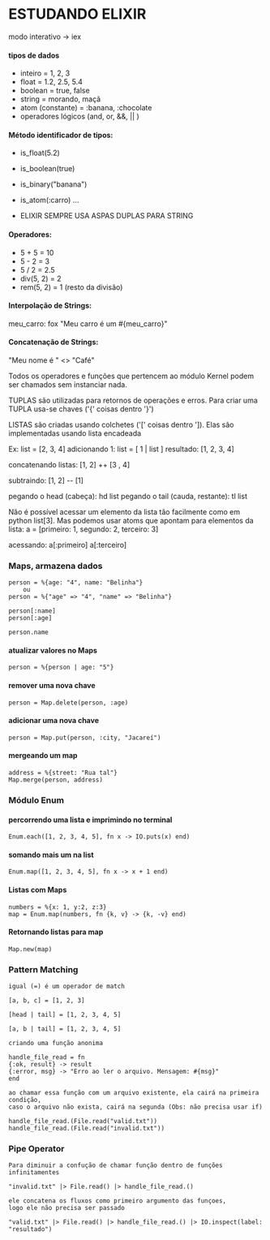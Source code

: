 # ESTUDANDO ELIXIR

modo interativo -> iex

#### tipos de dados 
 - inteiro = 1, 2, 3
 - float = 1.2, 2.5, 5.4
 - boolean = true, false
 - string = morando, maçã
 - atom (constante) = :banana, :chocolate
 - operadores lógicos (and, or, &&, || )

#### Método identificador de tipos:
 - is_float(5.2)
 - is_boolean(true)
 - is_binary("banana")
 - is_atom(:carro) ...

 - ELIXIR SEMPRE USA ASPAS DUPLAS PARA STRING

#### Operadores:
 - 5 + 5 = 10
 - 5 - 2 = 3
 - 5 / 2 = 2.5
 - div(5, 2) = 2
 - rem(5, 2) = 1 (resto da divisão)

#### Interpolação de Strings:
 meu_carro: fox
 "Meu carro é um #{meu_carro}" 

#### Concatenação de Strings:
  "Meu nome é " <> "Café"

Todos os operadores e funções que pertencem ao módulo Kernel podem ser chamados sem instanciar nada. 

TUPLAS são utilizadas para retornos de operações e erros. Para criar uma TUPLA usa-se chaves ('{' coisas dentro '}')

LISTAS são criadas usando colchetes ('[' coisas dentro ']). Elas são implementadas usando lista encadeada

 Ex: list = [2, 3, 4]
       adicionando 1: list = [ 1 | list ]
       resultado: [1, 2, 3, 4]

  concatenando listas:
      [1, 2] ++ [3 , 4]
   
  subtraindo:
      [1, 2] -- [1]
  
  pegando o head (cabeça):
      hd list
  pegando o tail (cauda, restante):
      tl list

Não é possível acessar um elemento da lista tão facilmente como em python list[3]. Mas podemos usar atoms que apontam para elementos da lista:
  a = [primeiro: 1, segundo: 2, terceiro: 3]

  acessando:
    a[:primeiro]
    a[:terceiro]

### Maps, armazena dados
    person = %{age: "4", name: "Belinha"}  
        ou 
    person = %{"age" => "4", "name" => "Belinha"}

    person[:name]
    person[:age]

    person.name

#### atualizar valores no Maps
    person = %{person | age: "5"}

#### remover uma nova chave
    person = Map.delete(person, :age)

#### adicionar uma nova chave
    person = Map.put(person, :city, "Jacareí")

#### mergeando um map
    address = %{street: "Rua tal"}
    Map.merge(person, address)


### Módulo Enum

#### percorrendo uma lista e imprimindo no terminal
    Enum.each([1, 2, 3, 4, 5], fn x -> IO.puts(x) end)

#### somando mais um na list
    Enum.map([1, 2, 3, 4, 5], fn x -> x + 1 end)

#### Listas com Maps
    numbers = %{x: 1, y:2, z:3}
    map = Enum.map(numbers, fn {k, v} -> {k, -v} end)

#### Retornando listas para map
    Map.new(map)

### Pattern Matching
    igual (=) é um operador de match 

    [a, b, c] = [1, 2, 3]

    [head | tail] = [1, 2, 3, 4, 5]

    [a, b | tail] = [1, 2, 3, 4, 5]

    criando uma função anonima

    handle_file_read = fn
    {:ok, result} -> result
    {:error, msg} -> "Erro ao ler o arquivo. Mensagem: #{msg}"
    end

    ao chamar essa função com um arquivo existente, ela cairá na primeira condição, 
    caso o arquivo não exista, cairá na segunda (Obs: não precisa usar if) 

    handle_file_read.(File.read("valid.txt"))
    handle_file_read.(File.read("invalid.txt"))

### Pipe Operator
    Para diminuir a confução de chamar função dentro de funções  infinitamentes

    "invalid.txt" |> File.read() |> handle_file_read.()

    ele concatena os fluxos como primeiro argumento das funçoes, 
    logo ele não precisa ser passado

    "valid.txt" |> File.read() |> handle_file_read.() |> IO.inspect(label: "resultado")

